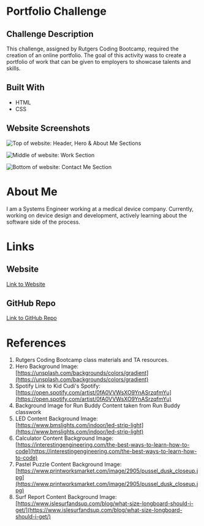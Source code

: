 # Portfolio Challenge

## Challenge Description

This challenge, assigned by Rutgers Coding Bootcamp, required the creation of an online portfolio. The goal of this activity wass to create a portfolio of work that can be given to employers to showcase talents and skills.

## Built With
* HTML
* CSS

## Website Screenshots
![Top of website: Header, Hero & About Me Sections](https://user-images.githubusercontent.com/81491306/116825789-c1b3e580-ab5e-11eb-9913-079196a6c6b6.JPG)

![Middle of website: Work Section](https://user-images.githubusercontent.com/81491306/116825702-52d68c80-ab5e-11eb-8ddd-03c4f30ad2f0.JPG)

![Bottom of website: Contact Me Section](https://user-images.githubusercontent.com/81491306/116825710-6124a880-ab5e-11eb-8b61-47035fa02db4.JPG)

# About Me
I am a Systems Engineer working at a medical device company. Currently, working on device design and development, actively learning about the software side of the process.

# Links
## Website
[Link to Website](https://lchinquee.github.io/micodeuxdr/)

## GitHub Repo
[Link to GitHub Repo](https://github.com/lchinquee/micodeuxdr)

# References
[//]: # (NEED TO UPDATE RESOURCES!!)
1. Rutgers Coding Bootcamp class materials and TA resources.
2. Hero Background Image: [https://unsplash.com/backgrounds/colors/gradient](https://unsplash.com/backgrounds/colors/gradient)
3. Spotify Link to Kid Cudi's Spotify: [https://open.spotify.com/artist/0fA0VVWsXO9YnASrzqfmYu](https://open.spotify.com/artist/0fA0VVWsXO9YnASrzqfmYu)
4. Background Image for Run Buddy Content taken from Run Buddy classwork
5. LED Content Background Image: [https://www.bmslights.com/indoor/led-strip-light](https://www.bmslights.com/indoor/led-strip-light)
6. Calculator Content Background Image: [https://interestingengineering.com/the-best-ways-to-learn-how-to-code](https://interestingengineering.com/the-best-ways-to-learn-how-to-code)
7. Pastel Puzzle Content Background Image: [https://www.printworksmarket.com/image/2905/pussel_dusk_closeup.jpg](https://www.printworksmarket.com/image/2905/pussel_dusk_closeup.jpg)
8. Surf Report Content Background Image: [https://www.islesurfandsup.com/blog/what-size-longboard-should-i-get/](https://www.islesurfandsup.com/blog/what-size-longboard-should-i-get/)